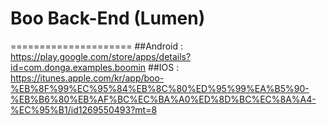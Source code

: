 # Boo Back-End (Lumen)
=====================
##Android : https://play.google.com/store/apps/details?id=com.donga.examples.boomin
##IOS : https://itunes.apple.com/kr/app/boo-%EB%8F%99%EC%95%84%EB%8C%80%ED%95%99%EA%B5%90-%EB%B6%80%EB%AF%BC%EC%BA%A0%ED%8D%BC%EC%8A%A4-%EC%95%B1/id1269550493?mt=8

